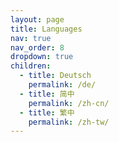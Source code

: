 ```yaml
---
layout: page
title: Languages
nav: true
nav_order: 8
dropdown: true
children:
  - title: Deutsch
    permalink: /de/
  - title: 简中
    permalink: /zh-cn/
  - title: 繁中
    permalink: /zh-tw/
---
```

